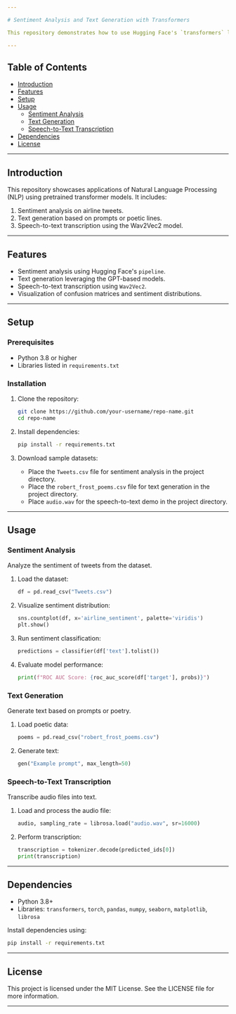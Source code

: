 ```yaml
---

# Sentiment Analysis and Text Generation with Transformers

This repository demonstrates how to use Hugging Face's `transformers` library to perform tasks such as sentiment analysis, text generation, and speech-to-text transcription. The project utilizes pretrained models for analyzing tweets, generating poetic text, and transcribing audio files.

---
```


## Table of Contents
- [Introduction](#introduction)
- [Features](#features)
- [Setup](#setup)
- [Usage](#usage)
  - [Sentiment Analysis](#sentiment-analysis)
  - [Text Generation](#text-generation)
  - [Speech-to-Text Transcription](#speech-to-text-transcription)
- [Dependencies](#dependencies)
- [License](#license)

---

## Introduction
This repository showcases applications of Natural Language Processing (NLP) using pretrained transformer models. It includes:
1. Sentiment analysis on airline tweets.
2. Text generation based on prompts or poetic lines.
3. Speech-to-text transcription using the Wav2Vec2 model.

---

## Features
- Sentiment analysis using Hugging Face's `pipeline`.
- Text generation leveraging the GPT-based models.
- Speech-to-text transcription using `Wav2Vec2`.
- Visualization of confusion matrices and sentiment distributions.

---

## Setup

### Prerequisites
- Python 3.8 or higher
- Libraries listed in `requirements.txt`

### Installation
1. Clone the repository:
   ```bash
   git clone https://github.com/your-username/repo-name.git
   cd repo-name
   ```
2. Install dependencies:
   ```bash
   pip install -r requirements.txt
   ```

3. Download sample datasets:
   - Place the `Tweets.csv` file for sentiment analysis in the project directory.
   - Place the `robert_frost_poems.csv` file for text generation in the project directory.
   - Place `audio.wav` for the speech-to-text demo in the project directory.

---

## Usage

### Sentiment Analysis
Analyze the sentiment of tweets from the dataset.
1. Load the dataset:
   ```python
   df = pd.read_csv("Tweets.csv")
   ```
2. Visualize sentiment distribution:
   ```python
   sns.countplot(df, x='airline_sentiment', palette='viridis')
   plt.show()
   ```
3. Run sentiment classification:
   ```python
   predictions = classifier(df['text'].tolist())
   ```
4. Evaluate model performance:
   ```python
   print(f"ROC AUC Score: {roc_auc_score(df['target'], probs)}")
   ```

### Text Generation
Generate text based on prompts or poetry.
1. Load poetic data:
   ```python
   poems = pd.read_csv("robert_frost_poems.csv")
   ```
2. Generate text:
   ```python
   gen("Example prompt", max_length=50)
   ```

### Speech-to-Text Transcription
Transcribe audio files into text.
1. Load and process the audio file:
   ```python
   audio, sampling_rate = librosa.load("audio.wav", sr=16000)
   ```
2. Perform transcription:
   ```python
   transcription = tokenizer.decode(predicted_ids[0])
   print(transcription)
   ```

---

## Dependencies
- Python 3.8+
- Libraries: `transformers`, `torch`, `pandas`, `numpy`, `seaborn`, `matplotlib`, `librosa`

Install dependencies using:
```bash
pip install -r requirements.txt
```

---

## License
This project is licensed under the MIT License. See the LICENSE file for more information.

---
